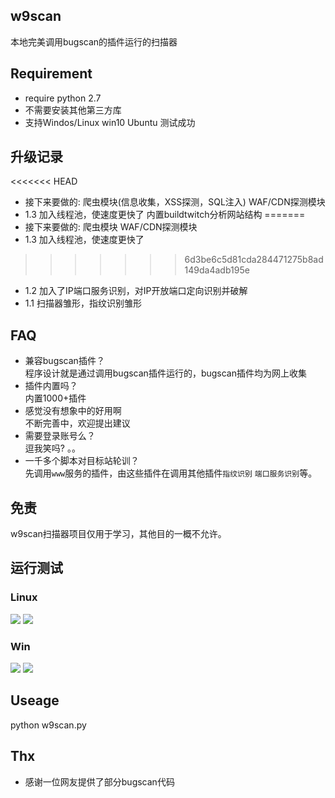 ## w9scan
本地完美调用bugscan的插件运行的扫描器

## Requirement
- require python 2.7
- 不需要安装其他第三方库
- 支持Windos/Linux  win10 Ubuntu 测试成功

## 升级记录
<<<<<<< HEAD
- 接下来要做的: 爬虫模块(信息收集，XSS探测，SQL注入) WAF/CDN探测模块
- 1.3 加入线程池，使速度更快了  内置buildtwitch分析网站结构
=======
- 接下来要做的: 爬虫模块 WAF/CDN探测模块
- 1.3 加入线程池，使速度更快了
>>>>>>> 6d3be6c5d81cda284471275b8ad149da4adb195e
- 1.2 加入了IP端口服务识别，对IP开放端口定向识别并破解
- 1.1 扫描器雏形，指纹识别雏形

## FAQ
- 兼容bugscan插件？  
    程序设计就是通过调用bugscan插件运行的，bugscan插件均为网上收集
- 插件内置吗？  
    内置1000+插件
- 感觉没有想象中的好用啊  
    不断完善中，欢迎提出建议
- 需要登录账号么？  
    逗我笑吗? 。。
- 一千多个脚本对目标站轮训？  
    先调用`www`服务的插件，由这些插件在调用其他插件`指纹识别` `端口服务识别`等。

## 免责
w9scan扫描器项目仅用于学习，其他目的一概不允许。

## 运行测试
### Linux 
![](https://github.com/boy-hack/w9scan/blob/master/linux1.png)
![](https://github.com/boy-hack/w9scan/blob/master/linux2.png)
### Win
![](https://github.com/boy-hack/w9scan/blob/master/win1.png)
![](https://github.com/boy-hack/w9scan/blob/master/win2.png)
## Useage
python w9scan.py

## Thx
- 感谢一位网友提供了部分bugscan代码